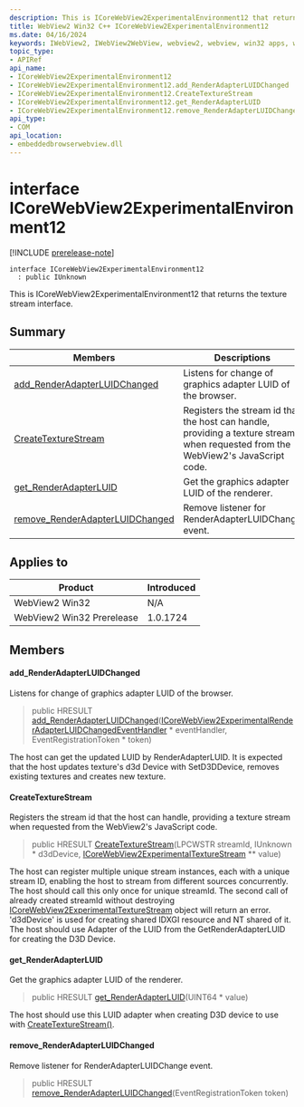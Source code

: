 ```yaml
---
description: This is ICoreWebView2ExperimentalEnvironment12 that returns the texture stream interface.
title: WebView2 Win32 C++ ICoreWebView2ExperimentalEnvironment12
ms.date: 04/16/2024
keywords: IWebView2, IWebView2WebView, webview2, webview, win32 apps, win32, edge, ICoreWebView2, ICoreWebView2Controller, browser control, edge html, ICoreWebView2ExperimentalEnvironment12
topic_type: 
- APIRef
api_name:
- ICoreWebView2ExperimentalEnvironment12
- ICoreWebView2ExperimentalEnvironment12.add_RenderAdapterLUIDChanged
- ICoreWebView2ExperimentalEnvironment12.CreateTextureStream
- ICoreWebView2ExperimentalEnvironment12.get_RenderAdapterLUID
- ICoreWebView2ExperimentalEnvironment12.remove_RenderAdapterLUIDChanged
api_type:
- COM
api_location:
- embeddedbrowserwebview.dll
---
```


# interface ICoreWebView2ExperimentalEnvironment12

[!INCLUDE [prerelease-note](../includes/prerelease-note.md)]

```
interface ICoreWebView2ExperimentalEnvironment12
  : public IUnknown
```

This is ICoreWebView2ExperimentalEnvironment12 that returns the texture stream interface.

## Summary

 Members                        | Descriptions
--------------------------------|---------------------------------------------
[add_RenderAdapterLUIDChanged](#add_renderadapterluidchanged) | Listens for change of graphics adapter LUID of the browser.
[CreateTextureStream](#createtexturestream) | Registers the stream id that the host can handle, providing a texture stream when requested from the WebView2's JavaScript code.
[get_RenderAdapterLUID](#get_renderadapterluid) | Get the graphics adapter LUID of the renderer.
[remove_RenderAdapterLUIDChanged](#remove_renderadapterluidchanged) | Remove listener for RenderAdapterLUIDChange event.

## Applies to

Product                         | Introduced
--------------------------------|---------------------------------------------
WebView2 Win32            |    N/A
WebView2 Win32 Prerelease |    1.0.1724

## Members

#### add_RenderAdapterLUIDChanged

Listens for change of graphics adapter LUID of the browser.

> public HRESULT [add_RenderAdapterLUIDChanged](#add_renderadapterluidchanged)([ICoreWebView2ExperimentalRenderAdapterLUIDChangedEventHandler](icorewebview2experimentalrenderadapterluidchangedeventhandler.md#icorewebview2experimentalrenderadapterluidchangedeventhandler) * eventHandler, EventRegistrationToken * token)

The host can get the updated LUID by RenderAdapterLUID. It is expected that the host updates texture's d3d Device with SetD3DDevice, removes existing textures and creates new texture.

#### CreateTextureStream

Registers the stream id that the host can handle, providing a texture stream when requested from the WebView2's JavaScript code.

> public HRESULT [CreateTextureStream](#createtexturestream)(LPCWSTR streamId, IUnknown * d3dDevice, [ICoreWebView2ExperimentalTextureStream](icorewebview2experimentaltexturestream.md#icorewebview2experimentaltexturestream) ** value)

The host can register multiple unique stream instances, each with a unique stream ID, enabling the host to stream from different sources concurrently. The host should call this only once for unique streamId. The second call of already created streamId without destroying [ICoreWebView2ExperimentalTextureStream](icorewebview2experimentaltexturestream.md#icorewebview2experimentaltexturestream) object will return an error. 'd3dDevice' is used for creating shared IDXGI resource and NT shared of it. The host should use Adapter of the LUID from the GetRenderAdapterLUID for creating the D3D Device.

#### get_RenderAdapterLUID

Get the graphics adapter LUID of the renderer.

> public HRESULT [get_RenderAdapterLUID](#get_renderadapterluid)(UINT64 * value)

The host should use this LUID adapter when creating D3D device to use with [CreateTextureStream()](#createtexturestream).

#### remove_RenderAdapterLUIDChanged

Remove listener for RenderAdapterLUIDChange event.

> public HRESULT [remove_RenderAdapterLUIDChanged](#remove_renderadapterluidchanged)(EventRegistrationToken token)

